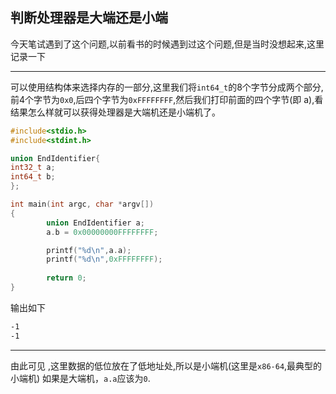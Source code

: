## 判断处理器是大端还是小端

今天笔试遇到了这个问题,以前看书的时候遇到过这个问题,但是当时没想起来,这里记录一下

-----------
可以使用结构体来选择内存的一部分,这里我们将`int64_t`的8个字节分成两个部分,前4个字节为`0x0`,后四个字节为`0xFFFFFFFF`,然后我们打印前面的四个字节(即 a),看结果怎么样就可以获得处理器是大端机还是小端机了。
```c
#include<stdio.h>
#include<stdint.h>

union EndIdentifier{
int32_t a;
int64_t b;
};

int main(int argc, char *argv[])
{
		union EndIdentifier a;
		a.b = 0x00000000FFFFFFFF;

		printf("%d\n",a.a);
		printf("%d\n",0xFFFFFFFF);
		
		return 0;
}
```
输出如下
```bash
-1
-1
```
-----------------------------

由此可见 ,这里数据的低位放在了低地址处,所以是小端机(这里是`x86-64`,最典型的小端机)
如果是大端机，`a.a`应该为`0`.